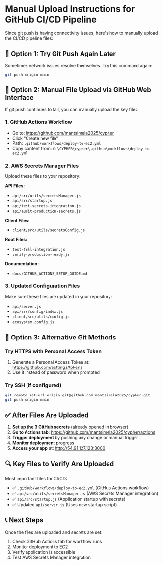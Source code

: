 # Manual Upload Instructions for GitHub CI/CD Pipeline

Since git push is having connectivity issues, here's how to manually upload the CI/CD pipeline files:

## 🔧 Option 1: Try Git Push Again Later
Sometimes network issues resolve themselves. Try this command again:
```bash
git push origin main
```

## 📁 Option 2: Manual File Upload via GitHub Web Interface

If git push continues to fail, you can manually upload the key files:

### 1. GitHub Actions Workflow
- Go to: https://github.com/mantsimela2025/cypher
- Click "Create new file"
- Path: `.github/workflows/deploy-to-ec2.yml`
- Copy content from: `C:\CYPHER\cypher\.github\workflows\deploy-to-ec2.yml`

### 2. AWS Secrets Manager Files
Upload these files to your repository:

**API Files:**
- `api/src/utils/secretsManager.js`
- `api/src/startup.js`
- `api/test-secrets-integration.js`
- `api/audit-production-secrets.js`

**Client Files:**
- `client/src/utils/secretsConfig.js`

**Root Files:**
- `test-full-integration.js`
- `verify-production-ready.js`

**Documentation:**
- `docs/GITHUB_ACTIONS_SETUP_GUIDE.md`

### 3. Updated Configuration Files
Make sure these files are updated in your repository:
- `api/server.js`
- `api/src/config/index.js`
- `client/src/utils/config.js`
- `ecosystem.config.js`

## 🚀 Option 3: Alternative Git Methods

### Try HTTPS with Personal Access Token
1. Generate a Personal Access Token at: https://github.com/settings/tokens
2. Use it instead of password when prompted

### Try SSH (if configured)
```bash
git remote set-url origin git@github.com:mantsimela2025/cypher.git
git push origin main
```

## ✅ After Files Are Uploaded

1. **Set up the 3 GitHub secrets** (already opened in browser)
2. **Go to Actions tab**: https://github.com/mantsimela2025/cypher/actions
3. **Trigger deployment** by pushing any change or manual trigger
4. **Monitor deployment** progress
5. **Access your app** at: http://54.91.127.123:3000

## 🔍 Key Files to Verify Are Uploaded

Most important files for CI/CD:
- ✅ `.github/workflows/deploy-to-ec2.yml` (GitHub Actions workflow)
- ✅ `api/src/utils/secretsManager.js` (AWS Secrets Manager integration)
- ✅ `api/src/startup.js` (Application startup with secrets)
- ✅ Updated `api/server.js` (Uses new startup script)

## 📞 Next Steps

Once the files are uploaded and secrets are set:
1. Check GitHub Actions tab for workflow runs
2. Monitor deployment to EC2
3. Verify application is accessible
4. Test AWS Secrets Manager integration

